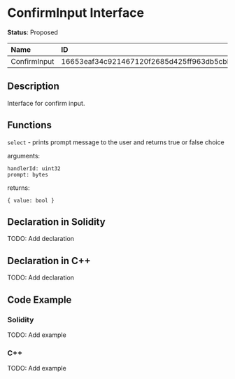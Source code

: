 
# ConfirmInput Interface

**Status**: Proposed

| Name         | ID                                                                |
| :----------- | :---------------------------------------------------------------- |
| ConfirmInput | 16653eaf34c921467120f2685d425ff963db5cbb5aa676a62a2e33bfc3f6828a  |


## Description

Interface for confirm input.

## Functions

`select` - prints prompt message to the user and returns true or false choice

arguments:

	handlerId: uint32
    prompt: bytes

returns:

	{ value: bool }

## Declaration in Solidity

TODO: Add declaration

## Declaration in C++

TODO: Add declaration

## Code Example

### Solidity

TODO: Add example

### C++

TODO: Add example
